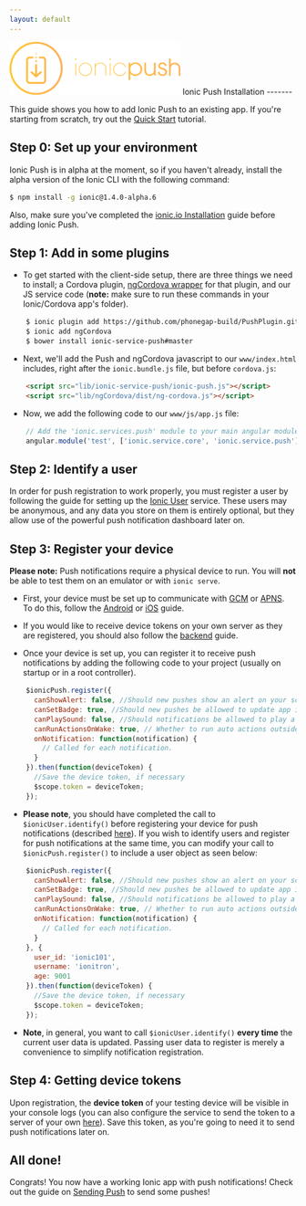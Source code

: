 ```yaml
---
layout: default
---
```


<img src="/img/push-docs/pushlogo.png" style="width: 300px;">
Ionic Push Installation
-------

This guide shows you how to add Ionic Push to an existing app.  If you're starting from scratch, try out the 
<a href="/push/quick-start">Quick Start</a> tutorial.

## Step 0: Set up your environment

Ionic Push is in alpha at the moment, so if you haven't already, install the alpha version of the Ionic CLI with the 
following command:

```bash
$ npm install -g ionic@1.4.0-alpha.6
```

Also, make sure you've completed the <a href="/getting-started">ionic.io Installation</a> guide before adding Ionic 
Push.

## Step 1: Add in some plugins

* To get started with the client-side setup, there are three things we need to install; a Cordova plugin, 
<a href="http://ngcordova.com/docs/plugins/pushNotifications/">ngCordova wrapper</a> for that plugin, and our JS service 
code (<b>note:</b> make sure to run these commands in your Ionic/Cordova app's folder).

```bash
    $ ionic plugin add https://github.com/phonegap-build/PushPlugin.git
    $ ionic add ngCordova
    $ bower install ionic-service-push#master
```

* Next, we'll add the Push and ngCordova javascript to our `www/index.html` includes, right after the `ionic.bundle.js` 
file, but before `cordova.js`:

```html
    <script src="lib/ionic-service-push/ionic-push.js"></script>
    <script src="lib/ngCordova/dist/ng-cordova.js"></script>
```

* Now, we add the following code to our `www/js/app.js` file:

```javascript
    // Add the 'ionic.services.push' module to your main angular module: 
    angular.module('test', ['ionic.service.core', 'ionic.service.push'])
```

## Step 2: Identify a user

In order for push registration to work properly, you must register a user by following the guide for setting up the 
<a href="/identify">Ionic User</a> service.  These users may be anonymous, and any data you store on them is entirely 
optional, but they allow use of the powerful push notification dashboard later on.

## Step 3: Register your device

<strong>Please note:</strong> Push notifications require a physical device to run.  You will <strong>not</strong> be 
able to test them on an emulator or with `ionic serve`.

* First, your device must be set up to communicate with [GCM](https://developer.android.com/google/gcm/index.html) or 
[APNS](https://developer.apple.com/library/ios/documentation/NetworkingInternet/Conceptual/RemoteNotificationsPG/Chapters/ApplePushService.html).  
To do this, follow the <a href="/push/android">Android</a> or <a href="/push/ios">iOS</a> guide.

* If you would like to receive device tokens on your own server as they are registered, you should also follow the <a href="/push/server">backend</a> guide.

* Once your device is set up, you can register it to receive push notifications by adding the following code to your 
project (usually on startup or in a root controller).

```javascript
    $ionicPush.register({
      canShowAlert: false, //Should new pushes show an alert on your screen?
      canSetBadge: true, //Should new pushes be allowed to update app icon badges?
      canPlaySound: false, //Should notifications be allowed to play a sound?
      canRunActionsOnWake: true, // Whether to run auto actions outside the app,
      onNotification: function(notification) {
        // Called for each notification.
      }
    }).then(function(deviceToken) {
      //Save the device token, if necessary
      $scope.token = deviceToken;
    });
```

* <strong>Please note</strong>, you should have completed the call to `$ionicUser.identify()` before registering your 
device for push notifications (described <a href="/identify">here</a>).  If you wish to identify users and register for 
push notifications at the same time, you can modify your call to `$ionicPush.register()` to include a user object as 
seen below:

```javascript
    $ionicPush.register({
      canShowAlert: false, //Should new pushes show an alert on your screen?
      canSetBadge: true, //Should new pushes be allowed to update app icon badges?
      canPlaySound: false, //Should notifications be allowed to play a sound?
      canRunActionsOnWake: true, // Whether to run auto actions outside the app,
      onNotification: function(notification) {
        // Called for each notification.
      }
    }, {
      user_id: 'ionic101',
      username: 'ionitron',
      age: 9001
    }).then(function(deviceToken) {
      //Save the device token, if necessary
      $scope.token = deviceToken;
    });
```

* <strong>Note</strong>, in general, you want to call `$ionicUser.identify()` <strong>every time</strong> the current 
user data is updated.  Passing user data to register is merely a convenience to simplify notification registration.

## Step 4: Getting device tokens

Upon registration, the <strong>device token</strong> of your testing device will be visible in your console logs (you
can also configure the service to send the token to a server of your own <a href="/push/server">here</a>).  Save this
token, as you're going to need it to send push notifications later on.

## All done!

Congrats!  You now have a working Ionic app with push notifications!  Check out the guide on 
<a href="/push/send">Sending Push</a> to send some pushes!
